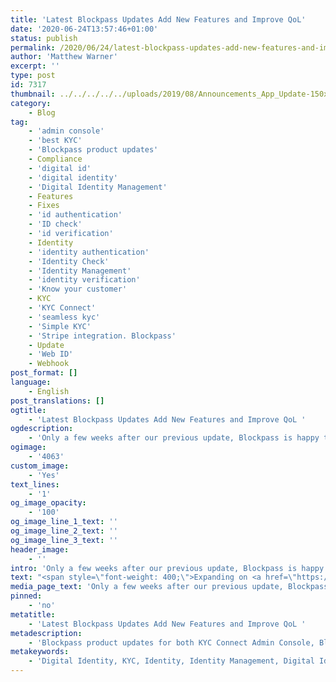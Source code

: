 ```yaml
---
title: 'Latest Blockpass Updates Add New Features and Improve QoL'
date: '2020-06-24T13:57:46+01:00'
status: publish
permalink: /2020/06/24/latest-blockpass-updates-add-new-features-and-improve-qol
author: 'Matthew Warner'
excerpt: ''
type: post
id: 7317
thumbnail: ../../../../../uploads/2019/08/Announcements_App_Update-150x150.jpg
category:
    - Blog
tag:
    - 'admin console'
    - 'best KYC'
    - 'Blockpass product updates'
    - Compliance
    - 'digital id'
    - 'digital identity'
    - 'Digital Identity Management'
    - Features
    - Fixes
    - 'id authentication'
    - 'ID check'
    - 'id verification'
    - Identity
    - 'identity authentication'
    - 'Identity Check'
    - 'Identity Management'
    - 'identity verification'
    - 'Know your customer'
    - KYC
    - 'KYC Connect'
    - 'seamless kyc'
    - 'Simple KYC'
    - 'Stripe integration. Blockpass'
    - Update
    - 'Web ID'
    - Webhook
post_format: []
language:
    - English
post_translations: []
ogtitle:
    - 'Latest Blockpass Updates Add New Features and Improve QoL '
ogdescription:
    - 'Only a few weeks after our previous update, Blockpass is happy to announce a new version of both the Blockpass Web ID and Blockpass Admin Console platforms. Besides bug fixes and tweaks, this latest update has new features for end users and merchants alike. '
ogimage:
    - '4063'
custom_image:
    - 'Yes'
text_lines:
    - '1'
og_image_opacity:
    - '100'
og_image_line_1_text: ''
og_image_line_2_text: ''
og_image_line_3_text: ''
header_image:
    - ''
intro: 'Only a few weeks after our previous update, Blockpass is happy to announce a new version of both the Blockpass Web ID and Blockpass Admin Console platforms. Besides bug fixes and tweaks, this latest update has new features for end users and merchants alike. '
text: "<span style=\"font-weight: 400;\">Expanding on <a href=\"https://www.blockpass.org/2020/05/28/blockpass-launches-merchant-branded-web-id-version-of-its-award-winning-digital-identity-protocol-kyc-connect/\">Web ID</a> options and improving the platform, there have been a number of bug fixes and enhancements for users. Issues and tweaks around expiry date meta-data, recaptchas, scrolling issues and using Indian National IDs have been remedied, and camera support on a number of devices has been improved. Alongside this, we have made improvements to the picture-taking process that should make taking a picture of both sides of documents easier. There is now a display summarising the ID documentation that you will require for this process, as well as a new feature allowing you to review the quality of your ID document photographs before sending them off for recognition services.</span>\r\n\r\n<span style=\"font-weight: 400;\">In addition to these changes, the <a href=\"https://www.blockpass.org/2020/05/28/blockpass-launches-merchant-branded-web-id-version-of-its-award-winning-digital-identity-protocol-kyc-connect/\">Web ID</a> is now able to verify National IDs from Morocco, the Ivory Coast and Qatar. We have also added some quality of life changes, allowing users to press the Enter key to save the current field, reducing the space taken up by the footer, prompting the opening of new tabs if the browser you are using blocks third party cookies, and displaying rejection explanations in red to improve visibility.\_</span>\r\n\r\n<span style=\"font-weight: 400;\">For merchants, new options now allow you to change the main color of the widget with the one that fits your branding, and to prefill your email field by setting parameters in the url. Finally, the Web ID version is added into the subject of emails sent to support.</span>\r\n\r\n<span style=\"font-weight: 400;\">In big news for the Admin Console, we now have <a href=\"https://stripe.com/\">Stripe</a> integration for online payments enabled! This means that Blockpass will not have to store any card numbers and enables automatic payment and receipts to cut down on time taken for processing transactions and use of Blockpass services. You can choose your payment method when selecting a payment plan (though this will not be required for the free plan).\_\_</span>\r\n\r\n<span style=\"font-weight: 400;\">Linked to this, other new features for the Admin Console include online payment now being available by default for all services, a monthly payment receipt showing detailed usage per service, invoice download options available directly from the console and email notifications of updates to payment methods.\_</span>\r\n\r\n<span style=\"font-weight: 400;\">A couple of fixes and adjustments have been made to the console, including an improved UI for plans and a new tab for billing information with company and payment method information. However, in a completely new development, we have also introduced webhooks. Currently, each service has access to three webhooks: user created, user ready to review, and user approved. These actions trigger a request that is sent to an endpoint (such as a Slack channel or a script to update a merchant's database) which has been designated by the merchant. In addition, we have begun a beta testing period for setting a webhook to notify service team members that some profiles are waiting for review.\_</span>\r\n\r\n<span style=\"font-weight: 400;\">We are always looking for feedback and comments on our products and solutions. Please don’t hesitate to contact us with your experiences and any suggestions you have for future improvements.\_</span>\r\n\r\n<span style=\"font-weight: 400;\">The Blockpass platform is fully automated and hosted in the cloud, with no integration or setup fee. Businesses can sign up to the </span><a href=\"https://www.blockpass.org/kyc\"><span style=\"font-weight: 400;\">KYC Connect</span></a><span style=\"font-weight: 400;\"> console in a matter of minutes, test out the service, and start conducting identity documents verification, </span><a href=\"https://www.blockpass.org/kyc\"><span style=\"font-weight: 400;\">KYC </span></a><span style=\"font-weight: 400;\">and </span><a href=\"https://www.blockpass.org/2019/10/21/understanding-aml-compliance/\"><span style=\"font-weight: 400;\">AML </span></a><span style=\"font-weight: 400;\">checks. Sign up for FREE at </span><a href=\"http://console.blockpass.org/\"><span style=\"font-weight: 400;\">console.blockpass.org</span></a><span style=\"font-weight: 400;\">.</span>"
media_page_text: 'Only a few weeks after our previous update, Blockpass is happy to announce a new version of both the Blockpass Web ID and Blockpass Admin Console platforms. Besides bug fixes and tweaks, this latest update has new features for end users and merchants alike. '
pinned:
    - 'no'
metatitle:
    - 'Latest Blockpass Updates Add New Features and Improve QoL '
metadescription:
    - 'Blockpass product updates for both KYC Connect Admin Console, Blockpass Mobile App and Merchant Dashboard etc. Read more to find out! '
metakeywords:
    - 'Digital Identity, KYC, Identity, Identity Management, Digital Identity Management, Compliance, Update, Fixes, Features, Webhook, Admin Console, Web ID, Stripe integration. Blockpass, Blockpass product updates, know your customer, KYC Connect,  Identity check, identity verification, best kyc, simple kyc, seamless kyc, id check, id verification, identity authentication, id authentication, digital id'
---
```

<!DOCTYPE html PUBLIC "-//W3C//DTD HTML 4.0 Transitional//EN" "http://www.w3.org/TR/REC-html40/loose.dtd">
<?xml encoding="UTF-8">
